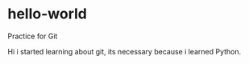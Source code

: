 # hello-world
Practice for Git


Hi i started learning about git, its necessary because i learned Python. 
